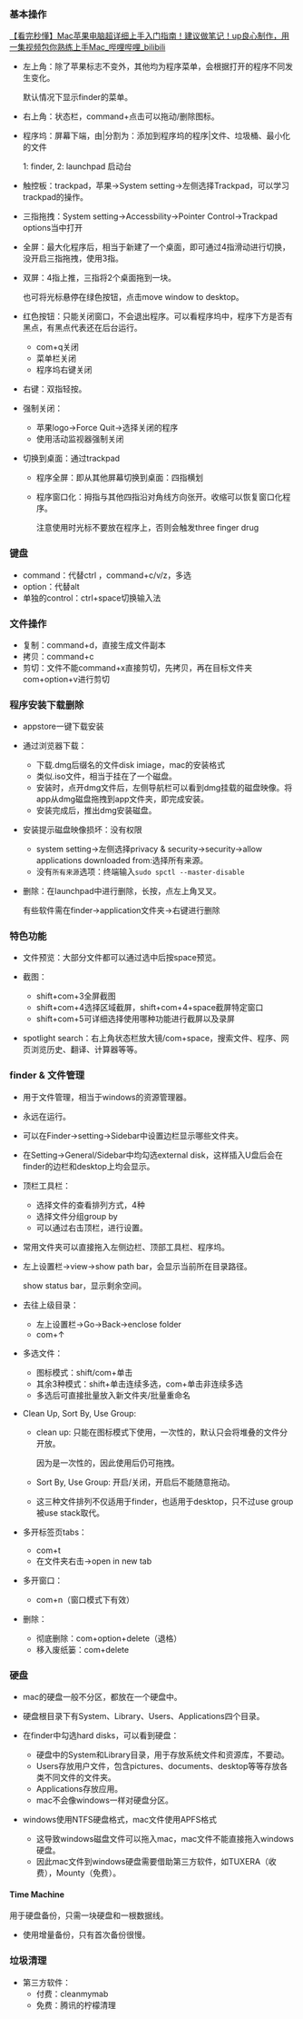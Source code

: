 ### 基本操作

[【看完秒懂】Mac苹果电脑超详细上手入门指南！建议做笔记！up良心制作，用一集视频包你熟练上手Mac_哔哩哔哩_bilibili](https://www.bilibili.com/video/BV1PF411E7LG/?spm_id_from=333.337.search-card.all.click&vd_source=a2e4fd4066224a6ae27369216305ef0a)

* 左上角：除了苹果标志不变外，其他均为程序菜单，会根据打开的程序不同发生变化。

  默认情况下显示finder的菜单。

* 右上角：状态栏，command+点击可以拖动/删除图标。

* 程序坞：屏幕下端，由|分割为：添加到程序坞的程序|文件、垃圾桶、最小化的文件

  1: finder, 2: launchpad 启动台

* 触控板：trackpad，苹果->System setting->左侧选择Trackpad，可以学习trackpad的操作。

* 三指拖拽：System setting->Accessbility->Pointer Control->Trackpad options当中打开

* 全屏：最大化程序后，相当于新建了一个桌面，即可通过4指滑动进行切换，没开启三指拖拽，使用3指。

* 双屏：4指上推，三指将2个桌面拖到一块。

  也可将光标悬停在绿色按钮，点击move window to desktop。

* 红色按钮：只能关闭窗口，不会退出程序。可以看程序坞中，程序下方是否有黑点，有黑点代表还在后台运行。

  * com+q关闭
  * 菜单栏关闭
  * 程序坞右键关闭

* 右键：双指轻按。

* 强制关闭：

  * 苹果logo->Force Quit->选择关闭的程序
  * 使用活动监视器强制关闭

* 切换到桌面：通过trackpad

  * 程序全屏：即从其他屏幕切换到桌面：四指横划

  * 程序窗口化：拇指与其他四指沿对角线方向张开。收缩可以恢复窗口化程序。

    注意使用时光标不要放在程序上，否则会触发three finger drug



### 键盘

* command：代替ctrl ，command+c/v/z，多选
* option：代替alt
* 单独的control：ctrl+space切换输入法

### 文件操作

* 复制：command+d，直接生成文件副本
* 拷贝：command+c
* 剪切：文件不能command+x直接剪切，先拷贝，再在目标文件夹com+option+v进行剪切

### 程序安装下载删除

* appstore一键下载安装

* 通过浏览器下载：
  * 下载.dmg后缀名的文件disk imiage，mac的安装格式
  * 类似.iso文件，相当于挂在了一个磁盘。
  * 安装时，点开dmg文件后，左侧导航栏可以看到dmg挂载的磁盘映像。将app从dmg磁盘拖拽到app文件夹，即完成安装。
  * 安装完成后，推出dmg安装磁盘。

* 安装提示磁盘映像损坏：没有权限

  * system setting->左侧选择privacy & security->security->allow applications downloaded from:选择所有来源。
  * 没有`所有来源`选项：终端输入`sudo spctl --master-disable `

* 删除：在launchpad中进行删除，长按，点左上角叉叉。

  有些软件需在finder->application文件夹->右键进行删除

### 特色功能

* 文件预览：大部分文件都可以通过选中后按space预览。
* 截图：
  * shift+com+3全屏截图
  * shift+com+4选择区域截屏，shift+com+4+space截屏特定窗口
  * shift+com+5可详细选择使用哪种功能进行截屏以及录屏

* spotlight search：右上角状态栏放大镜/com+space，搜索文件、程序、网页浏览历史、翻译、计算器等等。

### finder & 文件管理

* 用于文件管理，相当于windows的资源管理器。

* 永远在运行。

* 可以在Finder->setting->Sidebar中设置边栏显示哪些文件夹。

* 在Setting->General/Sidebar中均勾选external disk，这样插入U盘后会在finder的边栏和desktop上均会显示。

* 顶栏工具栏：

  * 选择文件的查看排列方式，4种
  * 选择文件分组group by
  * 可以通过右击顶栏，进行设置。

* 常用文件夹可以直接拖入左侧边栏、顶部工具栏、程序坞。

* 左上设置栏->view->show path bar，会显示当前所在目录路径。

  show status bar，显示剩余空间。

* 去往上级目录：

  * 左上设置栏->Go->Back->enclose folder
  * com+↑

* 多选文件：
  * 图标模式：shift/com+单击
  * 其余3种模式：shift+单击连续多选，com+单击非连续多选
  * 多选后可直接批量放入新文件夹/批量重命名

* Clean Up, Sort By, Use Group: 

  * clean up: 只能在图标模式下使用，一次性的，默认只会将堆叠的文件分开放。

    因为是一次性的，因此使用后仍可拖拽。

  * Sort By, Use Group: 开启/关闭，开启后不能随意拖动。

  * 这三种文件排列不仅适用于finder，也适用于desktop，只不过use group被use stack取代。

* 多开标签页tabs：

  * com+t
  * 在文件夹右击->open in new tab

* 多开窗口：

  * com+n（窗口模式下有效）

* 删除：

  * 彻底删除：com+option+delete（退格）
  * 移入废纸篓：com+delete

  





### 硬盘

* mac的硬盘一般不分区，都放在一个硬盘中。
* 硬盘根目录下有System、Library、Users、Applications四个目录。
* 在finder中勾选hard disks，可以看到硬盘：
  * 硬盘中的System和Library目录，用于存放系统文件和资源库，不要动。
  * Users存放用户文件，包含pictures、documents、desktop等等存放各类不同文件的文件夹。
  * Applications存放应用。
  * mac不会像windows一样对硬盘分区。

* windows使用NTFS硬盘格式，mac文件使用APFS格式
  * 这导致windows磁盘文件可以拖入mac，mac文件不能直接拖入windows硬盘。
  * 因此mac文件到windows硬盘需要借助第三方软件，如TUXERA（收费），Mounty（免费）。

#### Time Machine

用于硬盘备份，只需一块硬盘和一根数据线。

* 使用增量备份，只有首次备份很慢。

### 垃圾清理

* 第三方软件：
  * 付费：cleanmymab
  * 免费：腾讯的柠檬清理

